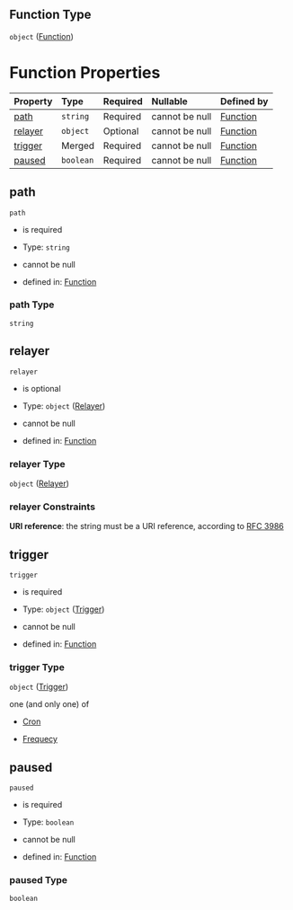 ## Function Type

`object` ([Function](function.md))

# Function Properties

| Property            | Type      | Required | Nullable       | Defined by                                                                     |
| :------------------ | :-------- | :------- | :------------- | :----------------------------------------------------------------------------- |
| [path](#path)       | `string`  | Required | cannot be null | [Function](function-properties-path.md "#/properties/path")           |
| [relayer](#relayer) | `object`  | Optional | cannot be null | [Function](definitions-definitions-relayer.md "#/properties/relayer") |
| [trigger](#trigger) | Merged    | Required | cannot be null | [Function](function-properties-trigger.md "#/properties/trigger")     |
| [paused](#paused)   | `boolean` | Required | cannot be null | [Function](function-properties-paused.md "#/properties/paused")       |

## path



`path`

*   is required

*   Type: `string`

*   cannot be null

*   defined in: [Function](function-properties-path.md "#/properties/path")

### path Type

`string`

## relayer



`relayer`

*   is optional

*   Type: `object` ([Relayer](definitions-definitions-relayer.md))

*   cannot be null

*   defined in: [Function](definitions-definitions-relayer.md "#/properties/relayer")

### relayer Type

`object` ([Relayer](definitions-definitions-relayer.md))

### relayer Constraints

**URI reference**: the string must be a URI reference, according to [RFC 3986](https://tools.ietf.org/html/rfc3986 "check the specification")

## trigger



`trigger`

*   is required

*   Type: `object` ([Trigger](function-properties-trigger.md))

*   cannot be null

*   defined in: [Function](function-properties-trigger.md "#/properties/trigger")

### trigger Type

`object` ([Trigger](function-properties-trigger.md))

one (and only one) of

*   [Cron](function-properties-trigger-oneof-cron.md "check type definition")

*   [Frequecy](function-properties-trigger-oneof-frequecy.md "check type definition")

## paused



`paused`

*   is required

*   Type: `boolean`

*   cannot be null

*   defined in: [Function](function-properties-paused.md "#/properties/paused")

### paused Type

`boolean`
